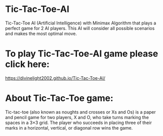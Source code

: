# Tic-Tac-Toe-AI
Tic-Tac-Toe AI (Artificial Intelligence) with Minimax Algorithm that plays a perfect game for 2 AI players. This AI will consider all possible scenarios and makes the most optimal move.

# To play Tic-Tac-Toe-AI game please click here: 
https://divinelight2002.github.io/Tic-Tac-Toe-AI/

# About Tic-Tac-Toe game:
Tic-tac-toe (also known as noughts and crosses or Xs and Os) is a paper and pencil game for two players, X and O, who take turns marking the spaces in a 3×3 grid. The player who succeeds in placing three of their marks in a horizontal, vertical, or diagonal row wins the game.
